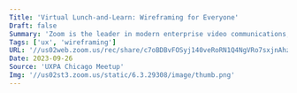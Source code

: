 ```yaml
---
Title: 'Virtual Lunch-and-Learn: Wireframing for Everyone'
Draft: false
Summary: 'Zoom is the leader in modern enterprise video communications, with an easy, reliable cloud platform for video and audio conferencing, chat, and webinars across mobile, desktop, and room systems. Zoom Rooms is the original software-based conference room solution used around the world in board, conference, huddle, and training rooms, as well as executive offices and classrooms. Founded in 2011, Zoom helps businesses and organizations bring their teams together in a frictionless environment to get more done. Zoom is a publicly traded company headquartered in San Jose, CA.'
Tags: ['ux', 'wireframing']
URL: '//us02web.zoom.us/rec/share/c7oBDBvFOSyj140veRoRN1Q4NgVRo7sxjnAhzc0swN6pFLjS7eDg1RCaSHSkJt4_.SOn10kKrfk3WDhaF'
Date: 2023-09-26
Source: 'UXPA Chicago Meetup'
Img: '//us02st3.zoom.us/static/6.3.29308/image/thumb.png'
---
```

